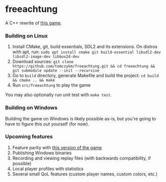 # freeachtung

A C++ rewrite of [this game](https://en.wikipedia.org/wiki/Achtung,_die_Kurve!).

### Building on Linux

1. Install CMake, git, build essentials, SDL2 and its extensions. On distros with apt, run: `sudo apt install cmake git build-essential libsdl2-dev libsdl2-image-dev libbox2d-dev`
2. Download sources: `git clone https://github.com/tomczykm/freeachtung.git && cd freeachtung && git submodule update --init --recursive`
3. Go to `build` directory, generate Makefile and build the project: `cd build && cmake .. && make`
4. Run `src/freeachtung` to play the game

You may also optionally run unit test with `make test`.

### Building on Windows

Building the game on Windows is likely possible as-is, but you're going to have to figure this out yourself (for now).

### Upcoming features

1. Feature parity with [this version of the game](http://www.cda.pl/gry-online/6431c8/Uwaga-zakret-Achtung-Die-Kurve)
2. Publishing Windows binaries
3. Recording and viewing replay files (with backwards compatibility, if possible)
4. Local player profiles with statistics
5. Several small QoL features (custom player names, custom colors, etc.)
